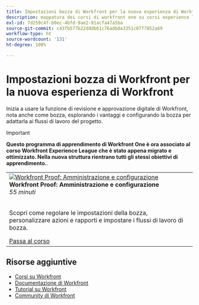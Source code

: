 ```yaml
---
title: Impostazioni bozza di Workfront per la nuova esperienza di Workfront
description: mappatura dei corsi di workfront one su corsi experience league
exl-id: 7d259c4f-b0ec-4bfd-9ae2-91acfa47a5ba
source-git-commit: c43fb577b22dddb61c76adb0a3351c0777852a69
workflow-type: ht
source-wordcount: '131'
ht-degree: 100%

---
```


# Impostazioni bozza di Workfront per la nuova esperienza di Workfront

Inizia a usare la funzione di revisione e approvazione digitale di Workfront, nota anche come bozza, esplorando i vantaggi e configurando la bozza per adattarla ai flussi di lavoro del progetto.

>[!IMPORTANT]
>
>**Questo programma di apprendimento di Workfront One è ora associato al corso Workfront Experience League che è stato appena migrato e ottimizzato.  Nella nuova struttura rientrano tutti gli stessi obiettivi di apprendimento.**.

<table>
  <tr>
   <td>
      <a href="https://experienceleague.adobe.com/?recommended=Workfront-A-1-2022.3.proof">
      <img alt="Workfront Proof: Amministrazione e configurazione" src="https://cdn.experienceleague.adobe.com/thumb/workfront-proof-administration-and-setup.png"/>
      </a>
      <div>
         <strong>Workfront Proof: Amministrazione e configurazione</strong></a>         
         <br/><em>55 minuti</em>
      </div>
      <p>
        <br/>
         Scopri come regolare le impostazioni della bozza, personalizzare azioni e rapporti e impostare i flussi di lavoro di bozza.
      </p>
      <a  rel="noreferrer" target="_blank" href="https://experienceleague.adobe.com/?recommended=Workfront-A-1-2022.3.proof" class="spectrum-Button spectrum-Button--primary spectrum-Button--sizeM">
      <span class="spectrum-Button-label has-no-wrap has-text-weight-bold">Passa al corso</span>
      </a>
   </td>   
  </tr>

</table>

## Risorse aggiuntive

* [Corsi su Workfront](https://experienceleague.adobe.com/?lang=it&amp;Solution=Workfront#courses)
* [Documentazione di Workfront](https://experienceleague.adobe.com/docs/workfront.html?lang=it)
* [Tutorial su Workfront](https://experienceleague.adobe.com/docs/workfront-learn/tutorials-workfront/home.html?lang=it)
* [Community di Workfront](https://experienceleaguecommunities.adobe.com/t5/workfront/ct-p/workfront)
